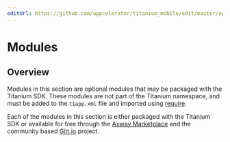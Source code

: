 ```yaml
---
editUrl: https://github.com/appcelerator/titanium_mobile/edit/master/apidoc/Modules/Modules.yml
---
```

# Modules

<TypeHeader/>

## Overview

Modules in this section are optional modules that may be packaged with the Titanium SDK.
These modules are not part of the Titanium namespace, and must be added to the `tiapp.xml`
file and imported using [require](Global.require).

Each of the modules in this section is either packaged with the Titanium SDK or
available for free through the [Axway Marketplace](https://marketplace.axway.com/home) and
the community based [Gitt.io](http://gitt.io) project.

<ApiDocs/>
